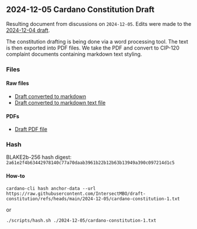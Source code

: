 
## 2024-12-05 Cardano Constitution Draft

Resulting document from discussions on `2024-12-05`.
Edits were made to the [2024-12-04 draft](../2024-12-04/).

The constitution drafting is being done via a word processing tool.
The text is then exported into PDF files.
We take the PDF and convert to CIP-120 complaint documents containing markdown text styling.

### Files

#### Raw files

- [Draft converted to markdown](./draft-constitution-converted.md)
- [Draft converted to markdown text file](./draft-constitution-converted.md.txt)

#### PDFs

- [Draft PDF file](./draft-constitution.pdf)

### Hash

BLAKE2b-256 hash digest: `2a61e2f4b63442978140c77a70daab3961b22b12b63b13949a390c097214d1c5`

#### How-to

```shell
cardano-cli hash anchor-data --url https://raw.githubusercontent.com/IntersectMBO/draft-constitution/refs/heads/main/2024-12-05/cardano-constitution-1.txt
```

or

```shell
./scripts/hash.sh ./2024-12-05/cardano-constitution-1.txt
```